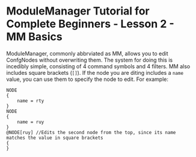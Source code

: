 # ModuleManager Tutorial for Complete Beginners - Lesson 2 - MM Basics

ModuleManager, commonly abbrviated as MM, allows you to edit ConfgNodes without overwriting them. The system for doing this is incedibly simple, consisting of 4 command symbols and 4 filters. MM also includes square brackets (`[]`). If the node you are diting includes a `name` value, you can use them to specify the node to edit. For example:
```
NODE
{
    name = rty
}
NODE
{
    name = ruy
}
@NODE[ruy] //Edits the second node from the top, since its name matches the value in square brackets
{
}
```
